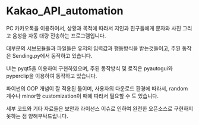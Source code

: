 # Kakao_API_automation

PC 카카오톡을 이용하여서, 상황과 목적에 따라서 지인과 친구들에게 문자와 사진 그리고 음성을 자동 대량 전송하는 프로그램입니다. 

대부분의 서브모듈들과 파일들은 유저의 입력값과 행동방식을 받는것들이고, 주된 동작은 Sending.py에서 동작하고 있습니다.

UI는 pyqt5을 이용하여 구현하였으며, 주된 동작방식 및 로직은 pyautogui와 pyperclip을 이용하여 동작하고 있습니다.

파이썬의 OOP 개념이 잘 적용된 툴이며, 사용자의 다운로드 환경에 따라서, random 계수나 minor한 customization이 때에 따라서 필요할 수 도 있습니다.

세부 코드와 기타 자료들은 보안과 라이선스 이슈로 인하여 완전한 오픈소스로 구현하지 못하는 점 양해부탁드립니다.
